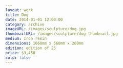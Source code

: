 ```yaml
---
layout: work
title: Dog
date: 2014-01-01 12:00:00
category: archive
imageURL: /images/sculpture/dog.jpg
thumbnailURL: /images/sculpture/dog-thumbnail.jpg
medium: Iron resin
dimensions: 1060mm x 560mm x 260mm
edition: edition of 25
price: $3,450
sold: false
---
```

